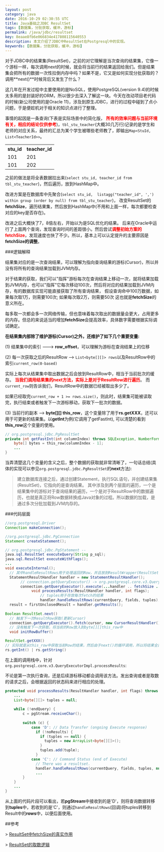 ```yaml
---
layout: post
category: java
date: 2016-10-29 02:30:55 UTC
title: Java基础之JDBC ResultSet
tags: [数据集，分批获取，缓冲，游标]
permalink: /java/jdbc/resultset
key: 8eaae8fb6e066834e417808115640553
description: 本文介绍了JDBC中ResultSet在Postgresql中的实现。
keywords: [数据集，分批获取，缓冲，游标]
---
```


对于JDBC中的结果集(ResultSet)，之前的对它理解是当次查询的结果集，它像一个游标一样，每次调用next的时候，就会将当前行的结果返回给我们。但是结果集会把所有的数据一次性拉倒内存中吗？如果不是，它又是如何实现分批获取的？调用**next()**时候背后又发生了什么？

这几年在开发过程中主要使用的是NoSQL，使用PostgreSQL(version 9.4)的时候太多用的是封装好的ORM，所以很少去深入了解这一块。今天在改动项目老代码的时候(新公司使用的是Oracle 11)，涉及到原生JDBC，进行的过程中碰到了点小问题，于是便趁机对于相关的知识点进行了整理。

事情的起因是一条查询(下表是实际场景中的简化版， <b style="color:red">所有的效率问题与当前环境有关，相应的结论仅供参考</b>)，`tbl_stu_teacher`(大概30几万行)记录的是学生和老师的对应关系，最终的汇总为某个学生被哪些老师教了，即输出`Map<StuId, List<TeacherId>>`。

<table>
    <tr>
        <th>stu_id</th>
        <th>teacher_id</th>
    </tr>
    <tr>
        <td>101</td>
        <td>201</td>
    </tr>
    <tr>
        <td>101</td>
        <td>202</td>
    </tr>
</table>


之前的做法是将全表数据拉出来(`select stu_id, teacher_id from tbl_stu_teacher`)，然后遍历，放到HashMap中。

改进方案是在数据库中先聚合(`select stu_id,  listagg("teacher_id", ',') within group (order by null) from tbl_stu_teacher`)， 改变ResultSet的**fetchSize**，遍历结果集，然后放到HashMap中(不用和上面一样，每次都要检查对应的key是否存在)。

改进之后大概快了7，8倍左右，开始以为是SQL优化的结果。 后来在Oracle中运行了上面两个查询，发现查询时间的差距很小。然后尝试<b style="color:red">调整初始方案的fetchSize</b>，发现速度也快了不少。所以，基本上可以认定提升的主要原因是**fetchSize的调整**。

###逻辑解释

结果集对应的是一次查询结果，可以理解为指向查询结果的游标(Cursor)，所以并没有将所有的查询结果加载到JVM内存。

对于结果的获取，我们可以"指挥"游标每次在查询结果上移动一次，就将结果加载到JVM内存，也可以"指挥"它每次移动100次，然后将对应的结果加载到JVM内存，有的数据库实现可能直接获取了所有查询结果，
假设查询命中100万数据，如果每次取1万，则需要100次; 如果每次取2万，则需要50次
这也就是**fetchSize**的意义所在。

每多取一次都会多一次网络传输，但也意味着每次取出的数据量会更大，占用更多的内存。但总的来说适当的增加**fetchSize**会提高效率，具体数字需要根据实际调试确定。

<b class="highlight">在结果集内部除了维护游标(Cursor)之外，还维护了如下几个重要变量:</b>

(1) 结果集中的索引 ---> **row_offset**，可以理解为游标在查询结果上的位移

(2) 每一次获取之后的ResultRow --> `List<byte[][]> rows`以及ResultRow中的索引`current_row(0-based)`

实际上每次从结果集中取出数据之后会放到ResultRow中，相当于当前批次的缓存。 <b style="color:red">当我们调用结果集的next方法，实际上是对于ResultRow进行遍历</b>。
而`current_row`则告诉我们，ResultRow中的数据已经被取出多少了。

如果已经取完`current_row + 1 >= rows.size()`，则此时，结果集可能被读取完，执行结束或者触发下一次游标移动，获取下一批次的数据。

(3) 当前行的副本 --> **byte[][] this_row**，这个变量除了用于**rs.getXXX**，还可以用于可更新的结果集。以**getInt**为例(它调用了getFastInt), 可以清楚的看到**this_row**这个变量的使用。

```java
// org.postgresql.jdbc.PgResultSet
private int getFastInt(int columnIndex) throws SQLException, NumberFormatException {
    byte[] bytes = this_row[columnIndex - 1];
    ...
}
```

当弄清楚这几个变量的含义之后，整个数据的获取就非常清晰了，一句话总结(具体的实现可以参见`org.postgresql.jdbc.PgResultSet`的**next**方法):

> 建立数据库连接之后，通过创建Statement，执行SQL语句，并创建结果集(ResultSet)，它指向的是查询结果。 其中涉及到两个层面的遍历，一个是结果集中的游标对于查询结果的遍历，一个是对于ResultRow中的数据遍历，也就是真正将Row数据转换成Java对象的过程。所以数据的加载，是通过多次分批加载到JVM内存的。

###代码层面

```java
//org.postgresql.Driver
Connection makeConnection();  

//org.postgresql.jdbc.PgConnection
Statement createStatement();

// org.postgresql.jdbc.PgStatement --
java.sql.ResultSet executeQuery(String p_sql);
java.sql.ResultSet executeWithFlags();
...
void executeInternal();
  // 其中handleResultRows用于处理返回的Row，并且放到ResultWrapper(ResultSet)中
  StatementResultHandler handler = new StatementResultHandler();
       // connection.getQueryExecutor() -> org.postgresql.core.v3.QueryExecutorImpl
       connection.getQueryExecutor().execute(...handler .. fetchSize ...);    
            void processResults(ResultHandler handler, int flags);   
                // tuples用于存放每次fetch的结果
                handler.handleResultRows(currentQuery, fields, tuples);
  result = firstUnclosedResult = handler.getResults();
    
Boolean ResultSet.next()
  // 触发下一次ResultRow获取(更新Cursor)
  connection.getQueryExecutor().fetch(cursor, new CursorResultHandler(), fetchRows);
  // 没有触发下一次获取，将当前的Row放入到byte[][]this_row中
  void initRowBuffer()

ResultSet.getXXX()
// 实际就是从this_row中获取当前Row的结果，然后由于next()的循环调用，所以将结果全部取出来了。
rs.getInt() | rs.getString()
```

在上面的调用栈中，针对`org.postgresql.core.v3.QueryExecutorImpl.processResults`:

不论是第一次执行查询，还是后续游标移动都会调用该方法。发出查询或者是取数的请求之后，会根据返回的状态码来进行相应的处理。

```java
protected void processResults(ResultHandler handler, int flags) throws IOException {
    ...
    List<byte[][]> tuples = null;
    
    while (!endQuery) { 
        c = pgStream.receiveChar();
        
        switch (c) { 
            case 'D': // Data Transfer (ongoing Execute response)
              if (!noResults) {
                if (tuples == null) {
                  tuples = new ArrayList<byte[][]>();
                }
                tuples.add(tuple);
              }
            case 'C': // Command Status (end of Execute)  
              // There was a resultset.
              handler.handleResultRows(currentQuery, fields, tuples, null);
              ...
        }
    }
    ...
}
```

从上面的代码片段可以看出，若**pgStream**中接收到的是'D'，则将查询数据转移到**tuples**中，若收到的是'C'，则通过`handleResultRows`(回调)将tuples转移到Result中的**rows**中，以便后面使用。


##参考

\> [ResultSet中fetchSize的真实作用](http://stackoverflow.com/questions/1318354/what-does-statement-setfetchsizensize-method-really-do-in-sql-server-jdbc-driv)

\> [ResultSet的取数逻辑](http://stackoverflow.com/questions/858836/does-a-resultset-load-all-data-into-memory-or-only-when-requested)